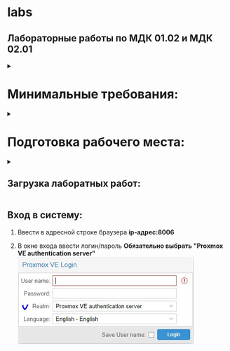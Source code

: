 # labs
## Лабораторные работы по МДК 01.02 и МДК 02.01

<details>
<summary>

# Минимальные требования:

</summary>

ЦП: 6 ядер/потоков
ОП: 12Гб

</details>
<details>
<summary>

# Подготовка рабочего места:
</summary>

##### Для выполнения лабораторных работ необходимо установить и настроить стенд по следующей инструкции:

1. Скачать с яндекс диска готовую виртуальную машину Proxmox с заранее настроеным шаблонами машин в **отдельный каталог**. [образ машины PVE](https://disk.yandex.ru/d/q0ysZKEVqhy2xA)

2. Установить Virtual Box. Скачать можно с [официального сайта](https://www.virtualbox.org/wiki/Downloads).

3. В Virtual Box выбрать добавить машину и указать путь до каталога, где распоалагается скачанная машина **см.п.1**.

## Дома - запустить машину и перейти к пункту 5
## В аудитории: 

4. Сделать клон машины с именем студента

5. Зайти на виртуальную машину и в файле __/etc/network/interfaces__ изменить ip-адрес и адрес шлюза на:
    #### В аудитории использовать IP-адрес:

    |3са1|3са2 |
    |---|------|
    |IP - 192.168.100.1xx|IP -192.168.100.2xx |
    |gateway - 192.168.100.1|gateway - 192.168.100.1|

    где **хх** - номер компьютера  
    #### Дома можно использовать любой свободный адрес.  
6. Перезагрузить сеть командой __systemctl restart networking__
</details>
<details>
<summary>

## Загрузка лаборатных работ:
</summary>

### Для загрузки лабораторных работ используется система доставки git. Инструкция:

1. Зайти на виртуальной машине PVE в каталог /root и выполнить следующие команды:
    1. rm -rf labs
    2. git clone https://github.com/aleti000/labs.git //скачивание лабораторных работ
    3. Зайти в каталог /root/labs/mdk01.02 или /root/labs/mdk01.02 и выполнить скрипт развертывания лабораторной работы 
    
    **Для МДК01.02 имена скриптов начинаются с net_номер_работы.sh, для МДК 02.01 с adm_номер_работы.sh**  
    __После окончания работы скрипт выведет логин и пароль для подключения__    
    __Пример развертывания 1 лабораторной работы по МДК01.02: bash /root/labs/mdk01.02/net1.sh__  
    __Пример развертывания 1 лабораторной работы по МДК02.01: bash /root/labs/mdk02.01/adm1.sh__ 

### Для обновления/доставки новых лабораторных работ:

   #### Зайти в каталог /root/labs и выполнить команду git pull

</details>

## Вход в систему:

1. Ввести в адресной строке браузера __ip-адрес:8006__

2. В окне входа ввести логин/пароль **Обязательно выбрать "Proxmox VE authentication server"**  
![Getting Started](images/PVE.jpg)
